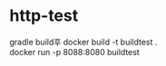 # http-test


gradle build후 
  docker build -t buildtest .  
  docker run -p 8088:8080 buildtest   
  
  
  
